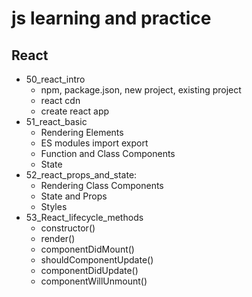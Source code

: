 # js learning and practice

## React
- 50_react_intro
  - npm, package.json, new project, existing project
  - react cdn
  - create react app
- 51_react_basic
  - Rendering Elements
  - ES modules import export
  - Function and Class Components
  - State
- 52_react_props_and_state:
  - Rendering Class Components
  - State and Props
  - Styles
- 53_React_lifecycle_methods
  - constructor()
  - render()
  - componentDidMount()
  - shouldComponentUpdate()
  - componentDidUpdate()
  - componentWillUnmount()